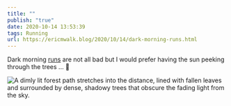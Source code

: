 ```yaml
---
title: ""
publish: "true"
date: 2020-10-14 13:53:39
tags: Running
url: https://ericmwalk.blog/2020/10/14/dark-morning-runs.html
---
```


Dark morning [runs](https://www.strava.com/activities/4193574787) are not all bad but I would prefer having the sun peeking through the trees ... 🏃

![A dimly lit forest path stretches into the distance, lined with fallen leaves and surrounded by dense, shadowy trees that obscure the fading light from the sky.](https://ericmwalk.blog/uploads/2020/4a516ec182.jpg)